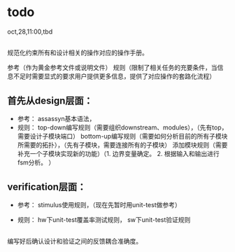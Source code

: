 # todo

oct,28,11:00,tbd

## 

规范化约束所有和设计相关的操作对应的操作手册。

参考（作为黄金参考文件或说明文件）
规则（限制了相关任务的充要条件，当信息不足时需要显式的要求用户提供更多信息，提供了对应操作的套路化流程）

## 首先从design层面：

- 参考：
assassyn基本语法，
- 规则：
top-down编写规则（需要组织downstream、modules），（先有top，需要设计子模块端口）
bottom-up编写规则（需要如何分析目前的所有子模块所需要的拓扑），（先有子模块，需要连接所有的子模块）
添加模块规则（需要补充一个子模块实现新的功能）（1. 边界变量确定。 2. 根据输入和输出进行fsm分析。 ）

## verification层面：

- 参考：
stimulus使用规则，（现在先暂时用unit-test做参考）

- 规则：
hw下unit-test覆盖率测试规则，
sw下unit-test验证规则


## 

编写好后确认设计和验证之间的反馈耦合准确度。

